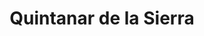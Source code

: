 ---
title: Quintanar de la Sierra
url: /quintanar-de-la-sierra/
latitude: 41.971
longitude: -3.039
---